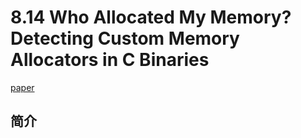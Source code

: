 # 8.14 Who Allocated My Memory? Detecting Custom Memory Allocators in C Binaries


[paper](https://www.cs.vu.nl/~herbertb/papers/membrush_wcre13.pdf)

## 简介
